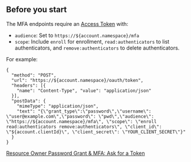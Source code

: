 ## Before you start

The MFA endpoints require an [Access Token](/tokens/access-token) with:

* `audience`: Set to `https://${account.namespace}/mfa`
* `scope`: Include `enroll` for enrollment, `read:authenticators` to list authenticators, and `remove:authenticators` to delete authenticators.

For example:

```har
{
  "method": "POST",
  "url": "https://${account.namespace}/oauth/token",
  "headers": [{
    "name": "Content-Type", "value": "application/json"
  }],
  "postData": {
    "mimeType": "application/json",
    "text": "{\"grant_type\":\"password\",\"username\": \"user@example.com\",\"password\": \"pwd\",\"audience\": \"https://${account.namespace}/mfa\", \"scope\": \"enroll read:authenticators remove:authenticators\", \"client_id\": \"${account.clientId}\", \"client_secret\": \"YOUR_CLIENT_SECRET\"}"
  }
}
```

[Resource Owner Password Grant & MFA: Ask for a Token](/api-auth/tutorials/password-grant#ask-for-a-token)